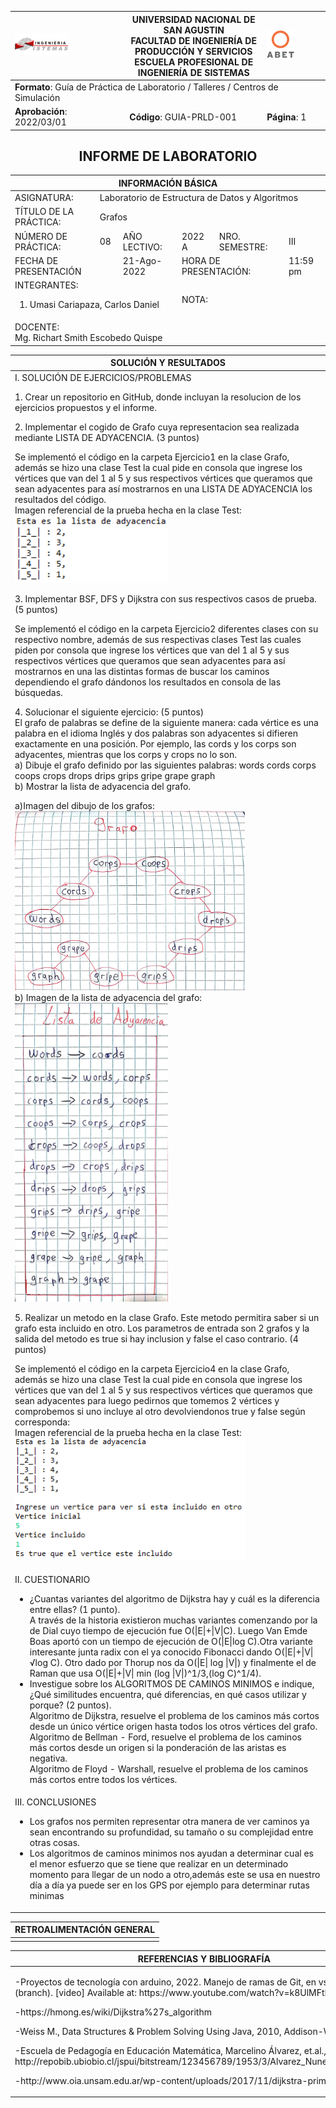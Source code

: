 <table>
    <theader>
        <tr>
            <td><img src="https://github.com/rescobedoq/pw2/blob/main/epis.png?raw=true" alt="EPIS" style="width:50%; height:auto"/></td>
            <th>
                <span style="font-weight:bold;">UNIVERSIDAD NACIONAL DE SAN AGUSTIN</span><br />
                <span style="font-weight:bold;">FACULTAD DE INGENIERÍA DE PRODUCCIÓN Y SERVICIOS</span><br />
                <span style="font-weight:bold;">ESCUELA PROFESIONAL DE INGENIERÍA DE SISTEMAS</span>
            </th>
            <td><img src="https://github.com/rescobedoq/pw2/blob/main/abet.png?raw=true" alt="ABET" style="width:50%; height:auto"/></td>
        </tr>
    </theader>
    <tbody>
        <tr><td colspan="3"><span style="font-weight:bold;">Formato</span>: Guía de Práctica de Laboratorio / Talleres / Centros de Simulación</td></tr>
        <tr><td><span style="font-weight:bold;">Aprobación</span>:  2022/03/01</td><td><span style="font-weight:bold;">Código</span>: GUIA-PRLD-001</td><td><span style="font-weight:bold;">Página</span>: 1</td></tr>
    </tbody>
</table>
</div>
<div align="center">
    <span style="font-weight:bold;"><h2>INFORME DE LABORATORIO</h2></span>
</div>


<table>
<theader>
    <tr><th colspan="6" style="width:50%; height:auto; text-align:center">INFORMACIÓN BÁSICA</th></tr>
</theader>
<tbody>
    <tr>
        <td>ASIGNATURA:</td><td colspan="5">Laboratorio de Estructura de Datos y Algoritmos</td>
    </tr>
    <tr>
        <td>TÍTULO DE LA PRÁCTICA:</td><td colspan="5">Grafos</td>
    </tr>
    <tr>
        <td>NÚMERO DE PRÁCTICA:</td><td>08</td><td>AÑO LECTIVO:</td><td>2022 A</td><td>NRO. SEMESTRE:</td><td>III</td>
    </tr>
    <tr>
        <td colspan="2">FECHA DE PRESENTACIÓN</td><td>21-Ago-2022</td><td colspan="2">HORA DE PRESENTACIÓN: </td><td>11:59 pm</td>
    </tr>
    <tr>
        <td colspan="3">INTEGRANTES:
        <ol>
        <li>Umasi Cariapaza, Carlos Daniel</li>
        </ol>
        </td>
        <td colspan="2"> NOTA:</td>
        <td>     </td>
    </tr>
    <tr>
        <td colspan="6">DOCENTE:<br>
        Mg. Richart Smith Escobedo Quispe
        </td>
    </tr>
</tdbody>
</table>

<table>
    <theader>
        <tr>
            <th style="text-align:center">SOLUCIÓN Y RESULTADOS</th>
        </tr>
    </theader>
    <tbody>
        <tr>
            <td>
                I. SOLUCIÓN DE EJERCICIOS/PROBLEMAS<br>
                <p>1. Crear un repositorio en GitHub, donde incluyan la resolucion de los ejercicios propuestos y el informe.<br></p>
                <p>2. Implementar el cogido de Grafo cuya representacion sea realizada mediante LISTA DE ADYACENCIA. (3 puntos)<br></p>
                <p>Se implementó el código en la carpeta Ejercicio1 en la clase Grafo, además se hizo una clase Test la cual pide en consola que ingrese los vértices que van del 1 al 5 y sus respectivos vértices que queramos que sean adyacentes para así mostrarnos en una LISTA DE ADYACENCIA los resultados del código.<br>
                Imagen referencial de la prueba hecha en la clase Test:<br>
                <img src="Imagenes/ListaAdyacencia.png" alt="ListaAdyacencia" style="width:50%; height:auto"/></p>
                <p>3. Implementar BSF, DFS y Dijkstra con sus respectivos casos de prueba. (5 puntos)<br></p>
                <p>Se implementó el código en la carpeta Ejercicio2 diferentes clases con su respectivo nombre, además de sus respectivas clases Test las cuales  piden por consola que ingrese los vértices que van del 1 al 5 y sus respectivos vértices que queramos que sean adyacentes para así mostrarnos en una las distintas formas de buscar los caminos dependiendo el grafo dándonos  los resultados en consola de las búsquedas.</p>
                <p>4. Solucionar el siguiente ejercicio: (5 puntos)<br>
                El grafo de palabras se define de la siguiente manera: cada vértice es una palabra en el idioma Inglés y dos palabras son adyacentes si difieren exactamente en una posición. Por ejemplo, las cords y los corps son adyacentes, mientras que los corps y crops no lo son.<br>
                a) Dibuje el grafo definido por las siguientes palabras: words cords corps coops crops drops drips grips gripe grape graph<br>
                b) Mostrar la lista de adyacencia del grafo.<br></p>
                <p>a)Imagen del dibujo de los grafos:<br>
                <img src="Ejercicio3/Grafo.jpg" alt="Grafo" style="width:75%; height:auto"/><br>
                b) Imagen de la lista de adyacencia del grafo:<br>
                <img src="Ejercicio3/ListaAdyacencia1.jpg" alt="ListaAdyacencia1" style="width:50%; height:auto"/><br></p>
                <p>5. Realizar un metodo en la clase Grafo. Este metodo permitira saber si un grafo esta incluido en otro. Los parametros de entrada son 2 grafos y la salida del metodo es true si hay inclusion y false el caso contrario. (4 puntos)<br></p>
                <p>Se implementó el código en la carpeta Ejercicio4 en la clase Grafo, además se hizo una clase Test la cual pide en consola que ingrese los vértices que van del 1 al 5 y sus respectivos vértices que queramos que sean adyacentes para luego pedirnos que tomemos 2 vértices y comprobemos si uno incluye al otro devolviendonos true y false según corresponda:<br>
                Imagen referencial de la prueba hecha en la clase Test:<br>
                <img src="Imagenes/GrafoIncluido.png" alt="GrafoIncluido" style="width:75%; height:auto"/></p>
            </td>
        </tr>
        <tr>
            <td>
            II. CUESTIONARIO
            <ul>
                <li>¿Cuantas variantes del algoritmo de Dijkstra hay y cuál es la diferencia entre ellas? (1 punto).<br>
                A través de la historia existieron muchas variantes comenzando por la de Dial cuyo tiempo de ejecución fue O(|E|+|V|C). Luego Van Emde Boas aportó con un tiempo de ejecución de O(|E|log C).Otra variante interesante junta radix con el ya conocido Fibonacci dando O(|E|+|V|√log C). Otro dado por Thorup nos da O(|E| log |V|) y finalmente el de Raman que usa O(|E|+|V| min (log |V|)^1/3,(log C)^1/4).<br>
                <li>Investigue sobre los ALGORITMOS DE CAMINOS MINIMOS e indique, ¿Qué similitudes encuentra, qué diferencias, en qué casos utilizar y porque? (2 puntos).<br>
                Algoritmo de Dijkstra, resuelve el problema de los caminos más cortos desde un único vértice origen hasta todos los otros vértices del grafo.<br>
                Algoritmo de Bellman - Ford, resuelve el problema de los caminos más cortos desde un origen si la ponderación de las aristas es negativa.<br>
                Algoritmo de Floyd - Warshall, resuelve el problema de los caminos más cortos entre todos los vértices.<br>
            </ul>
            </td>
        </tr>
        <tr>
            <td>
            III. CONCLUSIONES
            <ul>
                <li>Los grafos nos permiten representar otra manera de ver  caminos ya sean encontrando su profundidad, su tamaño o su complejidad entre otras cosas. 
                <li>Los algoritmos de caminos minimos nos ayudan a determinar cual es el menor esfuerzo que se tiene que realizar en un determinado momento para llegar de un nodo a otro,además este se usa en nuestro día a día ya puede ser en los GPS por ejemplo para determinar rutas minimas
            </ul>
            </td>
        </tr>
    </tbody>
</table>

<table>
    <theader>
        <tr>
            <th style="text-align:center">RETROALIMENTACIÓN GENERAL</th>
        </tr>
    </theader>
    <tbody>
        <tr>
            <td>
            </td>
        </tr>
    </tbody>
</table>

<table>
    <theader>
        <tr>
            <th style="text-align:center">REFERENCIAS Y BIBLIOGRAFÍA<br>
            </th>
        </tr>
    </theader>
    <tbody>
        <tr>
            <td>
            <p>-Proyectos de tecnología con arduino, 2022. Manejo de ramas de Git, en vs code . (branch). [video] Available at: https://www.youtube.com/watch?v=k8UlMFtNDpE.</p>
            <p>-https://hmong.es/wiki/Dijkstra%27s_algorithm</p>
            <p>-Weiss M., Data Structures & Problem Solving Using Java, 2010, Addison-Wesley.</p>
            <p>-Escuela de Pedagogía en Educación Matemática, Marcelino Álvarez, et.al., http://repobib.ubiobio.cl/jspui/bitstream/123456789/1953/3/Alvarez_Nunez_Marcelino.pdf</p>
            <p>-http://www.oia.unsam.edu.ar/wp-content/uploads/2017/11/dijkstra-prim.pdf</p>
            </td>
        </tr>
    </tbody>
</table>